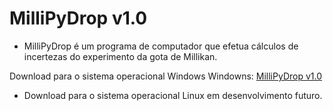 # MilliPyDrop v1.0
- MilliPyDrop é um programa de computador que efetua cálculos de incertezas do experimento da gota de Millikan.

Download para o sistema operacional Windows  Windowns: [MilliPyDrop v1.0](https://drive.google.com/drive/folders/1sUzVV2EW4wuB-aaSVzO89AYJN1O3bhOp?usp=drive_link)

- Download para o sistema operacional Linux em desenvolvimento futuro.
  
